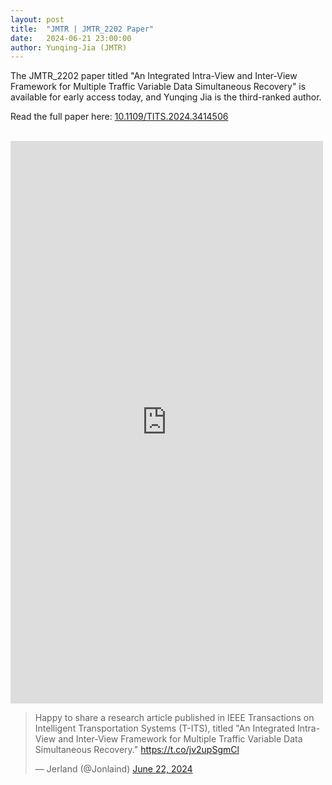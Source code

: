 ```yaml
---
layout: post
title:  "JMTR | JMTR_2202 Paper"
date:   2024-06-21 23:00:00
author: Yunqing-Jia (JMTR)
---
```

<p>The JMTR_2202 paper titled "An Integrated Intra-View and Inter-View Framework for Multiple Traffic Variable Data Simultaneous Recovery" is available for early access today, and Yunqing Jia is the third-ranked author.</p>

<p>Read the full paper here: <a href="https://ieeexplore.ieee.org/document/10566862">10.1109/TITS.2024.3414506</a></p>

<br>

<iframe src="https://www.linkedin.com/embed/feed/update/urn:li:share:7209933135646527489" height="900" width="500" frameborder="0" allowfullscreen="" title="Embedded post"></iframe>

<blockquote class="twitter-tweet"><p lang="en" dir="ltr">Happy to share a research article published in IEEE Transactions on Intelligent Transportation Systems (T-ITS), titled &quot;An Integrated Intra-View and Inter-View Framework for Multiple Traffic Variable Data Simultaneous Recovery.&quot; <a href="https://t.co/jv2upSgmCl">https://t.co/jv2upSgmCl</a></p>&mdash; Jerland (@Jonlaind) <a href="https://twitter.com/Jonlaind/status/1804417394154131663?ref_src=twsrc%5Etfw">June 22, 2024</a></blockquote> <script async src="https://platform.twitter.com/widgets.js" charset="utf-8"></script>
